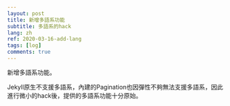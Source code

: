 ```yaml
---
layout: post
title: 新增多語系功能
subtitle: 多語系的hack
lang: zh
ref: 2020-03-16-add-lang
tags: [log]
comments: true
---
```


新增多語系功能。

Jekyll原生不支援多語系，內建的Pagination也因彈性不夠無法支援多語系，因此進行微小的hack後，提供的多語系功能十分原始。